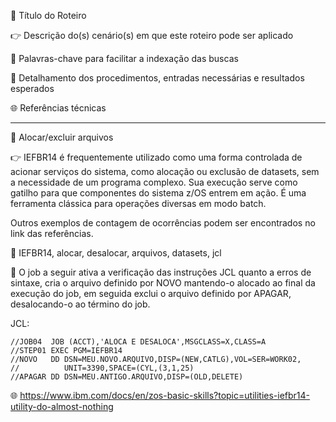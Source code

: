:pushpin: Título do Roteiro

:point_right: Descrição do(s) cenário(s) em que este roteiro pode ser aplicado

:compass: Palavras-chave para facilitar a indexação das buscas

:book: Detalhamento dos procedimentos, entradas necessárias e resultados esperados

:globe_with_meridians: Referências técnicas

--------------

:pushpin: Alocar/excluir arquivos

:point_right: IEFBR14 é frequentemente utilizado como uma forma controlada de acionar serviços do sistema, como alocação ou exclusão de datasets, sem a necessidade de um programa complexo. Sua execução serve como gatilho para que componentes do sistema z/OS entrem em ação. É uma ferramenta clássica para operações diversas em modo batch.

Outros exemplos de contagem de ocorrências podem ser encontrados no link das referências.

:compass: IEFBR14, alocar, desalocar, arquivos, datasets, jcl

:book: O job a seguir ativa a verificação das instruções JCL quanto a erros de sintaxe, cria o arquivo definido por NOVO mantendo-o alocado ao final da execução do job, em seguida exclui o arquivo definido por APAGAR, desalocando-o ao término do job.

JCL:
```jcl
//JOB04  JOB (ACCT),'ALOCA E DESALOCA',MSGCLASS=X,CLASS=A
//STEP01 EXEC PGM=IEFBR14
//NOVO   DD DSN=MEU.NOVO.ARQUIVO,DISP=(NEW,CATLG),VOL=SER=WORK02,
//          UNIT=3390,SPACE=(CYL,(3,1,25)
//APAGAR DD DSN=MEU.ANTIGO.ARQUIVO,DISP=(OLD,DELETE)
```

:globe_with_meridians: https://www.ibm.com/docs/en/zos-basic-skills?topic=utilities-iefbr14-utility-do-almost-nothing
